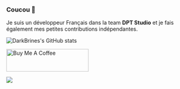 ### Coucou 👋
Je suis un développeur Français dans la team **DPT Studio** et je fais également mes petites contributions indépendantes.

![DarkBrines's GitHub stats](https://github-readme-stats.vercel.app/api?username=DarkBrines&count_private=true&show_icons=true&theme=radical)

<a href="https://www.buymeacoffee.com/darkbrines" target="_blank"><img src="https://cdn.buymeacoffee.com/buttons/v2/default-yellow.png" alt="Buy Me A Coffee" style="height: 60px !important;width: 217px !important;" ></a>

![](https://komarev.com/ghpvc/?username=your-github-username)
